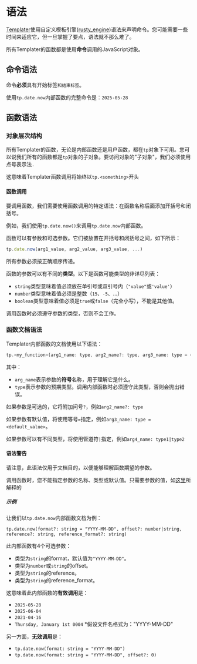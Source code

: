 # 语法

[Templater](https://github.com/SilentVoid13/Templater)使用自定义模板引擎([rusty_engine](https://github.com/SilentVoid13/rusty_engine))语法来声明命令。您可能需要一些时间来适应它，但一旦掌握了要点，语法就不那么难了。

所有Templater的函数都是使用**命令**调用的JavaScript对象。

## 命令语法

命令**必须**具有开始标签`和结束标签`。

使用`tp.date.now`内部函数的完整命令是：`2025-05-28`

## 函数语法

### 对象层次结构

所有Templater的函数，无论是内部函数还是用户函数，都在`tp`对象下可用。您可以说我们所有的函数都是`tp`对象的子对象。要访问对象的"子对象"，我们必须使用点号表示法`.`

这意味着Templater函数调用将始终以`tp.<something>`开头

#### 函数调用

要调用函数，我们需要使用函数调用的特定语法：在函数名称后面添加开括号和闭括号。

例如，我们使用`tp.date.now()`来调用`tp.date.now`内部函数。

函数可以有参数和可选参数。它们被放置在开括号和闭括号之间，如下所示：

```javascript
tp.date.now(arg1_value, arg2_value, arg3_value, ...)
```

所有参数必须按正确顺序传递。

函数的参数可以有不同的**类型**。以下是函数可能类型的非详尽列表：

- `string`类型意味着值必须放在单引号或双引号内（`"value"`或`'value'`）
- `number`类型意味着值必须是整数（`15`、`-5`、...）
- `boolean`类型意味着值必须是`true`或`false`（完全小写），不能是其他值。

调用函数时必须遵守参数的类型，否则不会工作。

### 函数文档语法

Templater内部函数的文档使用以下语法：

```javascript
tp.<my_function>(arg1_name: type, arg2_name?: type, arg3_name: type = <default_value>, arg4_name: type1|type2, ...)
```

其中：

- `arg_name`表示参数的**符号**名称，用于理解它是什么。
- `type`表示参数的预期类型。调用内部函数时必须遵守此类型，否则会抛出错误。

如果参数是可选的，它将附加问号`?`，例如`arg2_name?: type`

如果参数有默认值，将使用等号`=`指定，例如`arg3_name: type = <default_value>`。

如果参数可以有不同类型，将使用管道符`|`指定，例如`arg4_name: type1|type2`

#### 语法警告

请注意，此语法仅用于文档目的，以便能够理解函数期望的参数。

调用函数时，您不能指定参数的名称、类型或默认值。只需要参数的值，如[这里](1.3.syntax.md#function-invocation)所解释的

##### 示例

让我们以`tp.date.now`内部函数文档为例：

```
tp.date.now(format?: string = "YYYY-MM-DD", offset?: number|string, reference?: string, reference_format?: string)
```

此内部函数有4个可选参数：

- 类型为`string`的format，默认值为`"YYYY-MM-DD"`。
- 类型为`number`或`string`的offset。
- 类型为`string`的reference。
- 类型为`string`的reference_format。

这意味着此内部函数的**有效调用**是：

- `2025-05-28`
- `2025-06-04`
- `2021-04-16`
- `Thursday, January 1st 0004` *假设文件名格式为："YYYY-MM-DD"

另一方面，**无效调用**是：

- `tp.date.now(format: string = "YYYY-MM-DD")`
- `tp.date.now(format: string = "YYYY-MM-DD", offset?: 0)`
